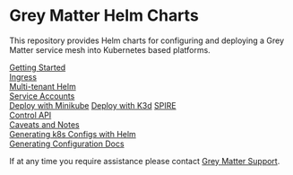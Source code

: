 # Grey Matter Helm Charts

This repository provides Helm charts for configuring and deploying a Grey Matter service mesh into Kubernetes based platforms.

[Getting Started](docs/Getting%20Started.md)  
[Ingress](docs/Ingress.md)  
[Multi-tenant Helm](docs/Multi-tenant%20Helm.md)  
[Service Accounts](docs/Service%20Accounts.md)  
[Deploy with Minikube](docs/Deploy%20with%20Minikube.md)
[Deploy with K3d](docs/Deploy%20with%20K3d.md)
[SPIRE](docs/SPIRE.md)  
[Control API](docs/Control%20API.md)  
[Caveats and Notes](docs/Caveats%20and%20Notes.md)  
[Generating k8s Configs with Helm](docs/Generating%20k8s%20Configs%20with%20Helm.md)  
[Generating Configuration Docs](docs/Generating%20Configuration%20Docs.md)

If at any time you require assistance please contact [Grey Matter Support](https://support.greymatter.io).
